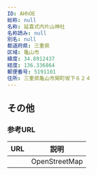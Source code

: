 ```yaml
---
ID: AHhOE
総称: null
名称: 延喜式内片山神社
名称読み: null
別名: null
都道府県: 三重県
区域: 亀山市
緯度: 34.8912437
経度: 136.336864
郵便番号: 5191101
住所: 三重県亀山市関町坂下６２４
---
```


## その他

### 参考URL

| URL | 説明          |
| --- | ------------- |
|     | OpenStreetMap |

